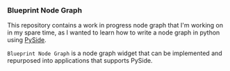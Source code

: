 ### Blueprint Node Graph

This repository contains a work in progress node graph that I'm working on in my spare time, as
I wanted to learn how to write a node graph in python using [PySide](http://pyside.github.io/docs/pyside/).

`Blueprint Node Graph` is a node graph widget that can be implemented and repurposed into applications
that supports PySide.

